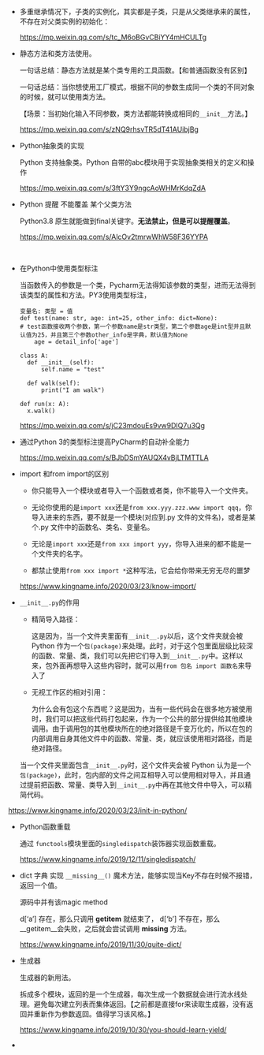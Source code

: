 



- 多重继承情况下，子类的实例化，其实都是子类，只是从父类继承来的属性，不存在对父类实例的初始化：

  https://mp.weixin.qq.com/s/tc_M6oBGvCBiYY4mHCULTg



- 静态方法和类方法使用。

  一句话总结：静态方法就是某个类专用的工具函数。【和普通函数没有区别】

  一句话总结：当你想使用工厂模式，根据不同的参数生成同一个类的不同对象的时候，就可以使用类方法。

  【场景：当初始化输入不同参数，类方法都能转换成相同的`__init__`方法。】

  

  https://mp.weixin.qq.com/s/zNQ9rhsvTR5dT41AUibjBg



- Python抽象类的实现

  Python 支持抽象类。Python 自带的abc模块用于实现抽象类相关的定义和操作

  https://mp.weixin.qq.com/s/3ftY3Y9ngcAoWHMrKdqZdA





- Python 提醒  不能覆盖 某个父类方法

  Python3.8 原生就能做到final关键字。**无法禁止，但是可以提醒覆盖**。

  https://mp.weixin.qq.com/s/AlcOv2tmrwWhW58F36YYPA	

  

​		

- 在Python中使用类型标注

  当函数传入的参数是一个类，Pycharm无法得知该参数的类型，进而无法得到该类型的属性和方法。PY3使用类型标注，

  ```
  变量名: 类型 = 值
  def test(name: str, age: int=25, other_info: dict=None): 
  # test函数接收两个参数，第一个参数name是str类型，第二个参数age是int型并且默认值为25，并且第三个参数other_info是字典，默认值为None
      age = detail_info['age']
      
  class A:
  	def __init__(self):
  		self.name = "test"
  	
  	def walk(self):
  		print("I am walk")
  
  def run(x: A):
  	x.walk()
  ```

  https://mp.weixin.qq.com/s/jC23mdouEs9vw9DIQ7u3Qg





- 通过Python 3的类型标注提高PyCharm的自动补全能力	

  https://mp.weixin.qq.com/s/BJbDSmYAUQX4vBjLTMTTLA



- import 和from import的区别

  - 你只能导入一个模块或者导入一个函数或者类，你不能导入一个文件夹。

  - 无论你使用的是`import xxx`还是`from xxx.yyy.zzz.www import qqq`，你导入进来的东西，要不就是一个模块(对应到.py 文件的文件名)，或者是某个.py 文件中的函数名、类名、变量名。

  - 无论是`import xxx`还是`from xxx import yyy`，你导入进来的都不能是一个文件夹的名字。
  - 都禁止使用`from xxx import *`这种写法，它会给你带来无穷无尽的噩梦

  https://www.kingname.info/2020/03/23/know-import/



- `__init__.py`的作用

  - 精简导入路径：

    这是因为，当一个文件夹里面有`__init__.py`以后，这个文件夹就会被 Python 作为一个`包(package)`来处理。此时，对于这个包里面层级比较深的函数、常量、类，我们可以先把它们导入到`__init__.py`中。这样以来，包外面再想导入这些内容时，就可以用`from 包名 import 函数名`来导入了

  - 无视工作区的相对引用：

    为什么会有包这个东西呢？这是因为，当有一些代码会在很多地方被使用时，我们可以把这些代码打包起来，作为一个公共的部分提供给其他模块调用。由于调用包的其他模块所在的绝对路径是千变万化的，所以在包的内部调用自身其他文件中的函数、常量、类，就应该使用相对路径，而是绝对路径。


  当一个文件夹里面包含`__init__.py`时，这个文件夹会被 Python 认为是一个`包(package)`，此时，包内部的文件之间互相导入可以使用相对导入，并且通过提前把函数、常量、类导入到`__init__.py`中再在其他文件中导入，可以精简代码。

https://www.kingname.info/2020/03/23/init-in-python/



- Python函数重载	

  通过 `functools`模块里面的`singledispatch`装饰器实现函数重载。
  
  https://www.kingname.info/2019/12/11/singledispatch/



- dict 字典 实现 `__missing__()` 魔术方法，能够实现当Key不存在时候不报错，返回一个值。

  源码中并有该magic method

  d[‘a’] 存在，那么只调用 __getitem__ 就结束了，
  d[‘b’] 不存在，那么__getitem__会失败，之后就会尝试调用 __missing__ 方法。

  https://www.kingname.info/2019/11/30/quite-dict/



- 生成器

  生成器的新用法。

  ​	拆成多个模块，返回的是一个生成器，每次生成一个数据就会进行流水线处理。避免每次建立列表而集体返回。【之前都是直接for来读取生成器，没有返回并重新作为参数返回。值得学习该风格。】

  https://www.kingname.info/2019/10/30/you-should-learn-yield/



- 